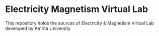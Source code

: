 # Electricity Magnetism Virtual Lab
This repository holds the sources of Electricity & Magnetism Virtual Lab  developed by Amrita University


